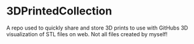# 3DPrintedCollection
A repo used to quickly share and store 3D prints to use with GitHubs 3D visualization of STL files on web. Not all files created by myself!
